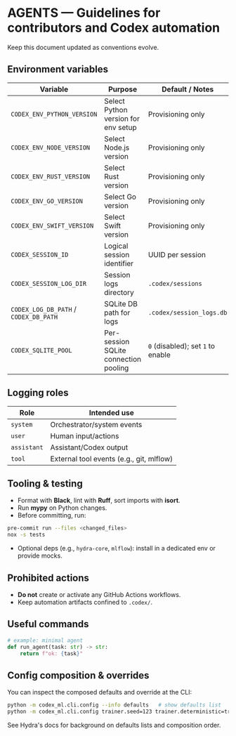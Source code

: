 # AGENTS — Guidelines for contributors and Codex automation

Keep this document updated as conventions evolve.

## Environment variables

| Variable | Purpose | Default / Notes |
|---|---|---|
| `CODEX_ENV_PYTHON_VERSION` | Select Python version for env setup | Provisioning only |
| `CODEX_ENV_NODE_VERSION` | Select Node.js version | Provisioning only |
| `CODEX_ENV_RUST_VERSION` | Select Rust version | Provisioning only |
| `CODEX_ENV_GO_VERSION` | Select Go version | Provisioning only |
| `CODEX_ENV_SWIFT_VERSION` | Select Swift version | Provisioning only |
| `CODEX_SESSION_ID` | Logical session identifier | UUID per session |
| `CODEX_SESSION_LOG_DIR` | Session logs directory | `.codex/sessions` |
| `CODEX_LOG_DB_PATH` / `CODEX_DB_PATH` | SQLite DB path for logs | `.codex/session_logs.db` |
| `CODEX_SQLITE_POOL` | Per-session SQLite connection pooling | `0` (disabled); set `1` to enable |

## Logging roles

| Role | Intended use |
|---|---|
| `system` | Orchestrator/system events |
| `user` | Human input/actions |
| `assistant` | Assistant/Codex output |
| `tool` | External tool events (e.g., git, mlflow) |

## Tooling & testing

- Format with **Black**, lint with **Ruff**, sort imports with **isort**.
- Run **mypy** on Python changes.
- Before committing, run:

```bash
pre-commit run --files <changed_files>
nox -s tests
```
- Optional deps (e.g., `hydra-core`, `mlflow`): install in a dedicated env or provide mocks.

## Prohibited actions

- **Do not** create or activate any GitHub Actions workflows.
- Keep automation artifacts confined to `.codex/`.

## Useful commands

```python
# example: minimal agent
def run_agent(task: str) -> str:
    return f"ok: {task}"
```

## Config composition & overrides

You can inspect the composed defaults and override at the CLI:

```bash
python -m codex_ml.cli.config --info defaults   # show defaults list
python -m codex_ml.cli.config trainer.seed=123 trainer.deterministic=true logging.format=ndjson
```

See Hydra's docs for background on defaults lists and composition order.
